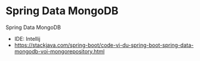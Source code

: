 # Spring Data MongoDB

Spring Data MongoDB

- IDE: Intellij
- https://stackjava.com/spring-boot/code-vi-du-spring-boot-spring-data-mongodb-voi-mongorepository.html